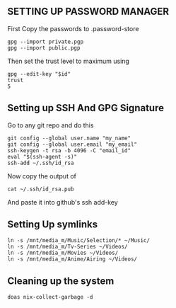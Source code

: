 ## SETTING UP PASSWORD MANAGER 

First Copy the passwords to .password-store
```
gpg --import private.pgp
gpg --import public.pgp 
```
Then set the trust level to maximum using 
```
gpg --edit-key "$id"
trust 
5 
```

## Setting up SSH And GPG Signature

Go to any git repo and do this
```
git config --global user.name "my_name"
git config --global user.email "my_email"
ssh-keygen -t rsa -b 4096 -C "email_id"
eval "$(ssh-agent -s)"
ssh-add ~/.ssh/id_rsa
```

Now copy the output of 
```
cat ~/.ssh/id_rsa.pub
```
And paste it into github's ssh add-key

## Setting Up symlinks
```
ln -s /mnt/media_m/Music/Selection/* ~/Music/
ln -s /mnt/media_m/Tv-Series ~/Videos/ 
ln -s /mnt/media_m/Movies ~/Videos/
ln -s /mnt/media_m/Anime/Airing ~/Videos/  
```

## Cleaning up the system 
```
doas nix-collect-garbage -d 
```

